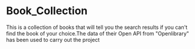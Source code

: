 # Book_Collection
This is a collection of books that will tell you the search results if you can't find the book of your choice.The data of their Open API from "Openlibrary" has been used to carry out the project